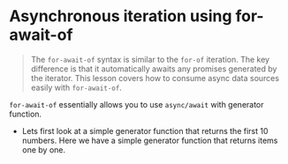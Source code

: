 # Asynchronous iteration using for-await-of
> The `for-await-of` syntax is similar to the `for-of` iteration. The key difference is that it automatically awaits any promises generated by the iterator. This lesson covers how to consume async data sources easily with `for-await-of`.


`for-await-of` essentially allows you to use `async/await` with generator function. 

* Lets first look at a simple generator function that returns the first 10 numbers. 
Here we have a simple generator function that returns items one by one. 


